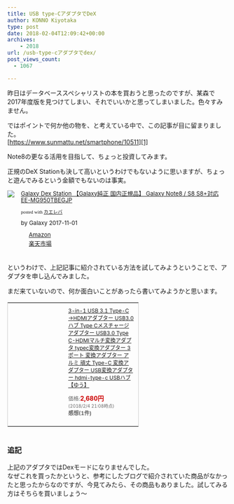 ```yaml
---
title: USB type-CアダプタでDeX
author: KONNO Kiyotaka
type: post
date: 2018-02-04T12:09:42+00:00
archives:
    - 2018
url: /usb-type-cアダプタでdex/
post_views_count:
  - 1067

---
```

昨日はデータベーススペシャリストの本を買おうと思ったのですが、某森で2017年度版を見つけてしまい、それでいいかと思ってしまいました。色々すみません。

ではポイントで何か他の物を、と考えている中で、この記事が目に留まりました。  
[https://www.sunmattu.net/smartphone/10511][1]

Note8の更なる活用を目指して、ちょっと投資してみます。

正規のDeX Stationも決して高いというわけでもないように思いますが、ちょっと遊んでみるという金額でもないのは事実。

<div class="kaerebalink-box" style="text-align: left; overflow: hidden; padding-bottom: 20px; font-size: small;">
  <div class="kaerebalink-image" style="margin: 0px 15px 10px 0px; float: left;">
    <a href="http://www.amazon.co.jp/exec/obidos/ASIN/B076DDZP2G/konnokiyotaka-22/" target="_blank" rel="nofollow"><img style="border: currentcolor; border-image: none;" src="https://i0.wp.com/images-fe.ssl-images-amazon.com/images/I/417WLtPSf9L._SL160_.jpg?ssl=1" data-recalc-dims="1" /></a>
  </div>
  
  <div class="kaerebalink-info" style="line-height: 120%; overflow: hidden;">
    <div class="kaerebalink-name" style="line-height: 120%; margin-bottom: 10px;">
      <a href="http://www.amazon.co.jp/exec/obidos/ASIN/B076DDZP2G/konnokiyotaka-22/" target="_blank" rel="nofollow">Galaxy Dex Station 【Galaxy純正 国内正規品】 Galaxy Note8 / S8 S8+対応 EE-MG950TBEGJP</a></p>
      <div class="kaerebalink-powered-date" style="line-height: 120%; font-family: verdana; font-size: 8pt; margin-top: 5px;">
        posted with <a href="http://kaereba.com" target="_blank" rel="nofollow">カエレバ</a>
      </div>
    </div>
    <div class="kaerebalink-detail" style="margin-bottom: 5px;">
      by Galaxy 2017-11-01
    </div>
    <div class="kaerebalink-link1" style="margin-top: 10px;">
      <div class="shoplinkamazon" style="background: url(&quot;//img.yomereba.com/simple1.gif&quot;) no-repeat 0px 0px; padding: 2px 0px 2px 18px; margin-right: 5px; white-space: nowrap;">
        <a href="http://www.amazon.co.jp/gp/search?keywords=samsung%20dex%20station&__mk_ja_JP=%E3%82%AB%E3%82%BF%E3%82%AB%E3%83%8A&tag=konnokiyotaka-22" target="_blank" rel="nofollow">Amazon</a>
      </div>
      <div class="shoplinkrakuten" style="background: url(&quot;//img.yomereba.com/simple1.gif&quot;) no-repeat 0px 0px; padding: 2px 0px 2px 18px; margin-right: 5px; white-space: nowrap;">
        <a href="https://hb.afl.rakuten.co.jp/hgc/06d13246.10ebaa62.06d13247.1eb85ca0/?pc=http%3A%2F%2Fsearch.rakuten.co.jp%2Fsearch%2Fmall%2Fsamsung%2520dex%2520station%2F-%2Ff.1-p.1-s.1-sf.0-st.A-v.2%3Fx%3D0%26scid%3Daf_ich_link_urltxt%26m%3Dhttp%3A%2F%2Fm.rakuten.co.jp%2F" target="_blank" rel="nofollow">楽天市場</a>
      </div>
    </div>
  </div>
  
  <div class="booklink-footer" style="clear: left;">
  </div>
</div>

というわけで、上記記事に紹介されている方法を試してみようということで、アダプタを申し込んでみました。

まだ来ていないので、何か面白いことがあったら書いてみようかと思います。

<table style="border: 1px solid rgb(204, 204, 204); border-image: none; width: 300px;" border="0" cellspacing="0" cellpadding="0">
  <tr>
    <td style="padding: 10px; width: 108px; vertical-align: top;">
      <a href="https://rpx.a8.net/svt/ejp?a8mat=1U7H16+5SZ7NM+2HOM+BWGDT&rakuten=y&a8ejpredirect=http%3A%2F%2Fhb.afl.rakuten.co.jp%2Fhgc%2Fg00rdev4.2bo1178f.g00rdev4.2bo122b3%2Fa09021437113_1U7H16_5SZ7NM_2HOM_BWGDT%3Fpc%3Dhttp%253A%252F%252Fitem.rakuten.co.jp%252Fyiprefer%252Fadpt-050%252F%26m%3Dhttp%253A%252F%252Fm.rakuten.co.jp%252Fyiprefer%252Fi%252F10001474%252F" target="_blank" rel="nofollow"><img alt="" src="https://i1.wp.com/thumbnail.image.rakuten.co.jp/@0_gold/yiprefer/images/touroku/adpt-050_01.jpg" border="0" data-recalc-dims="1" /></a>
    </td>
    <td style="padding: 10px; font-size: 12px; vertical-align: middle;">
      <p style="margin: 0px; padding: 0px;">
        <a href="https://rpx.a8.net/svt/ejp?a8mat=1U7H16+5SZ7NM+2HOM+BWGDT&rakuten=y&a8ejpredirect=http%3A%2F%2Fhb.afl.rakuten.co.jp%2Fhgc%2Fg00rdev4.2bo1178f.g00rdev4.2bo122b3%2Fa09021437113_1U7H16_5SZ7NM_2HOM_BWGDT%3Fpc%3Dhttp%253A%252F%252Fitem.rakuten.co.jp%252Fyiprefer%252Fadpt-050%252F%26m%3Dhttp%253A%252F%252Fm.rakuten.co.jp%252Fyiprefer%252Fi%252F10001474%252F" target="_blank" rel="nofollow">3-in-1 USB 3.1 Type-C →HDMIアダプター USB3.0ハブ Type Cメスチャージアダプター USB3.0 Type C-HDMIマルチ変換アダプタ typec変換アダプター 3ポート 変換アダプター アルミ 頑丈 Type-C 変換アダプター USB変換アダプター hdmi-type-c USBハブ【ゆう】</a>
      </p>
      <p style="color: rgb(102, 102, 102);">
        価格:<span style="color: rgb(204, 0, 0); font-size: 14px; font-weight: bold;">2,680円</span><br /><span style="font-size: 10px; font-weight: normal;">(2018/2/4 21:08時点)</span><br /><span style="font-weight: bold;">感想(1件)</span>
      </p>
    </td>
  </tr>
</table>

<img width="1" height="1" alt="" src="https://i2.wp.com/www16.a8.net/0.gif?resize=1%2C1&#038;ssl=1" border="0" data-recalc-dims="1" /> 

### 追記

上記のアダプタではDexモードになりませんでした。  
なぜこれを買ったかというと、参考にしたブログで紹介されていた商品がなかったと思ったからなのですが、今見てみたら、その商品もありました。試してみる方はそちらを買いましょう～

 [1]: https://www.sunmattu.net/smartphone/10511 "https://www.sunmattu.net/smartphone/10511"